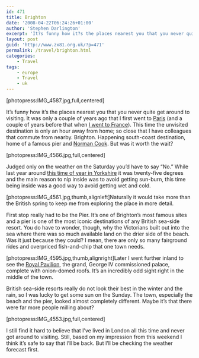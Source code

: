 ```yaml
---
id: 471
title: Brighton
date: '2008-04-22T06:24:26+01:00'
author: 'Stephen Darlington'
excerpt: 'It?s funny how it?s the places nearest you that you never quite get around to visiting. Brighton, the happening south-coast destination, home of a famous pier and Norman Cook is so close that I have colleagues that commute from nearby yet I never made it until now. But was it worth the wait?'
layout: post
guid: 'http://www.zx81.org.uk/?p=471'
permalink: /travel/brighton.html
categories:
    - Travel
tags:
    - europe
    - Travel
    - uk
---
```


\[photopress:IMG\_4587.jpg,full,centered\]

It’s funny how it’s the places nearest you that you never quite get around to visiting. It was only a couple of years ago that I first went to [Paris](/travel/paris-2006.html) (and a couple of years before that when [I went to France](/travel/alps-to-riviera-france-2005.html)). This time the unvisited destination is only an hour away from home; so close that I have colleagues that commute from nearby. Brighton. Happening south-coast destination, home of a famous pier and [Norman Cook](http://www.normancook.co.uk/). But was it worth the wait?

\[photopress:IMG\_4566.jpg,full,centered\]

Judged only on the weather on the Saturday you’d have to say “No.” While last year around [this time of year in Yorkshire](/travel/knaresborough-and-ossett-yorkshire.html) it was twenty-five degrees and the main reason to nip inside was to avoid getting sun-burn, this time being inside was a good way to avoid getting wet and cold.

\[photopress:IMG\_4561.jpg,thumb,alignleft\]Naturally it would take more than the British spring to keep me from exploring the place in more detail.

First stop really had to be the Pier. It’s one of Brighton’s most famous sites and a pier is one of the most iconic destinations of any British sea-side resort. You do have to wonder, though, why the Victorians built out into the sea where there was so much available land on the drier side of the beach. Was it just because they could? I mean, there are only so many fairground rides and overpriced fish-and-chip that one town needs.

\[photopress:IMG\_4595.jpg,thumb,alignright\]Later I went further inland to see the [Royal Pavilion](http://www.royalpavilion.org.uk/palace/the_palace.asp), the grand, George IV commissioned palace, complete with onion-domed roofs. It’s an incredibly odd sight right in the middle of the town.

British sea-side resorts really do not look their best in the winter and the rain, so I was lucky to get some sun on the Sunday. The town, especially the beach and the pier, looked almost completely different. Maybe it’s that there were far more people milling about?

\[photopress:IMG\_4553.jpg,full,centered\]

I still find it hard to believe that I’ve lived in London all this time and never got around to visiting. Still, based on my impression from this weekend I think it’s safe to say that I’ll be back. But I’ll be checking the weather forecast first.